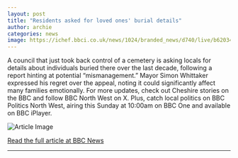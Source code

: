 ```yaml
---
layout: post
title: "Residents asked for loved ones' burial details"
author: archie
categories: news
image: https://ichef.bbci.co.uk/news/1024/branded_news/d740/live/b62034b0-adc2-11f0-9704-87425431ad41.jpg
---
```

A council that just took back control of a cemetery is asking locals for details about individuals buried there over the last decade, following a report hinting at potential “mismanagement.” Mayor Simon Whittaker expressed his regret over the appeal, noting it could significantly affect many families emotionally. For more updates, check out Cheshire stories on the BBC and follow BBC North West on X. Plus, catch local politics on BBC Politics North West, airing this Sunday at 10:00am on BBC One and available on BBC iPlayer.

![Article Image](https://ichef.bbci.co.uk/news/1024/branded_news/d740/live/b62034b0-adc2-11f0-9704-87425431ad41.jpg)

[Read the full article at BBC News](https://www.bbc.com/news/articles/c24l7g308ddo?at_medium=RSS&at_campaign=rss)

---
